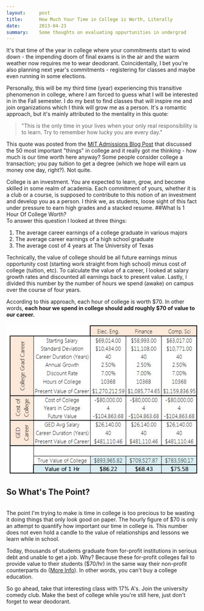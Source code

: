 ```yaml
---
layout:     post
title:      How Much Your Time in College is Worth, Literally
date:       2013-04-23 
summary:    Some thoughts on evaluating oppurtunities in undergrad
---
```


It's that time of the year in college where your commitments start to wind down - the impending doom of final exams is in the air and the warm weather now requires me to wear deodorant. Coincidentally, I bet you're also planning next year's commitments - registering for classes and maybe even running in some elections.

Personally, this will be my third time (year) experiencing this transitive phenomenon in college, where I am forced to guess what I will be interested in in the Fall semester. I do my best to find classes that will inspire me and join organizations which I think will grow me as a person. It's a romantic approach, but it's mainly attributed to the mentality in this quote:

>"This is the only time in your lives when your only real responsibility is to learn. Try to remember how lucky you are every day."

This quote was posted from the [MIT Admissions Blog Post](http://mitadmissions.org/blogs/entry/50_things) that discussed the 50 most important "things" in college and it really got me thinking - how much is our time worth here anyway? Some people consider college a transaction; you pay tuition to get a degree (which we hope will earn us money one day, right?). Not quite.

College is an investment. You are expected to learn, grow, and become skilled in some realm of academia. Each commitment of yours, whether it is a club or a course, is supposed to contribute to this notion of an investment and develop you as a person. I think we, as students, loose sight of this fact under pressure to earn high grades and a stacked resume.
##What Is 1 Hour Of College Worth? 
<br>
To answer this question I looked at three things: 

1. The average career earnings of a college graduate in various majors
2. The average career earnings of a high school graduate
3. The average cost of 4 years at The University of Texas

Technically, the value of college should be all future earnings minus opportunity cost (starting work straight from high school) minus cost of college (tuition, etc). To calculate the value of a career, I looked at salary growth rates and discounted all earnings back to present value. Lastly, I divided this number by the number of hours we spend (awake) on campus over the course of four years. 

According to this approach, each hour of college is worth $70. In other words, **each hour we spend in college should add roughly $70 of value to our career.**

![](/assets/post3_chart1.jpg)

## So What's The Point?
<br>
The point I'm trying to make is time in college is too precious to be wasting it doing things that only look good on paper. The hourly figure of $70 is only an attempt to quantify how important our time in college is. This number does not even hold a candle to the value of relationships and lessons we learn while in school.

Today, thousands of students graduate from for-profit institutions in serious debt and unable to get a job. Why? Because these for-profit colleges fail to provide value to their students ($70/hr) in the same way their non-profit counterparts do ([More Info](http://www.seiu.org/2013/04/seiu-joins-in-seeking-accountability-for-for-profi.php)). In other words, you can't buy a college education.

So go ahead, take that interesting class with 17% A's. Join the university comedy club. Make the best of college while you're still here, just don't forget to wear deodorant.

